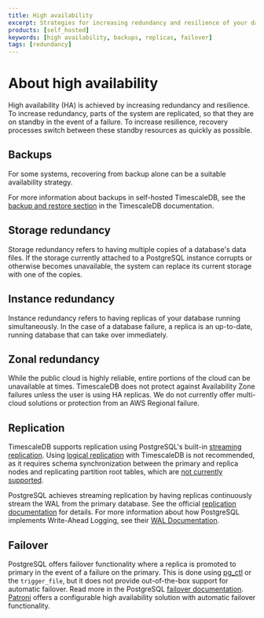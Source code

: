 ```yaml
---
title: High availability
excerpt: Strategies for increasing redundancy and resilience of your database
products: [self_hosted]
keywords: [high availability, backups, replicas, failover]
tags: [redundancy]
---
```


# About high availability

High availability (HA) is achieved by increasing redundancy and
resilience. To increase redundancy, parts of the system are replicated, so that
they are on standby in the event of a failure. To increase resilience, recovery
processes switch between these standby resources as quickly as possible.

## Backups

For some systems, recovering from backup alone can be a suitable availability
strategy.

For more information about backups in self-hosted TimescaleDB, see the
[backup and restore section][db-backup] in the TimescaleDB documentation.

## Storage redundancy

Storage redundancy refers to having multiple copies of a database's data files.
If the storage currently attached to a PostgreSQL instance corrupts or otherwise
becomes unavailable, the system can replace its current storage with one of the
copies.

## Instance redundancy

Instance redundancy refers to having replicas of your database running
simultaneously. In the case of a database failure, a replica is an up-to-date,
running database that can take over immediately.

## Zonal redundancy

While the public cloud is highly reliable, entire portions of the cloud can be
unavailable at times. TimescaleDB does not protect against Availability Zone
failures unless the user is using HA replicas. We do not currently offer
multi-cloud solutions or protection from an AWS Regional failure.

## Replication

TimescaleDB supports replication using PostgreSQL's built-in
[streaming replication][postgres-streaming-replication-docs]. Using
[logical replication][postgres-logrep-docs] with TimescaleDB is not recommended,
as it requires schema synchronization between the primary and replica nodes and
replicating partition root tables, which are
[not currently supported][postgres-partition-limitations].

PostgreSQL achieves streaming replication by having replicas continuously stream
the WAL from the primary database. See the official
[replication documentation](https://www.postgresql.org/docs/current/static/warm-standby.html#STREAMING-REPLICATION)
for details. For more information about how PostgreSQL implements Write-Ahead
Logging, see their
[WAL Documentation](https://www.postgresql.org/docs/current/static/wal-intro.html).

## Failover

PostgreSQL offers failover functionality where a replica is promoted to primary
in the event of a failure on the primary. This is done using
[pg_ctl][pgctl-docs] or the `trigger_file`, but it does not provide
out-of-the-box support for automatic failover. Read more in the PostgreSQL
[failover documentation][failover-docs]. [Patroni][patroni-github] offers a
configurable high availability solution with automatic failover functionality.

[db-backup]: /self-hosted/:currentVersion:/backup-and-restore/
[failover-docs]: https://www.postgresql.org/docs/current/static/warm-standby-failover.html
[patroni-github]: https://github.com/zalando/patroni
[pgctl-docs]: https://www.postgresql.org/docs/current/static/app-pg-ctl.html
[postgres-logrep-docs]: https://www.postgresql.org/docs/current/static/logical-replication.html
[postgres-partition-limitations]: https://www.postgresql.org/docs/current/static/logical-replication-restrictions.html
[postgres-streaming-replication-docs]: https://www.postgresql.org/docs/current/static/warm-standby.html#STREAMING-REPLICATION

